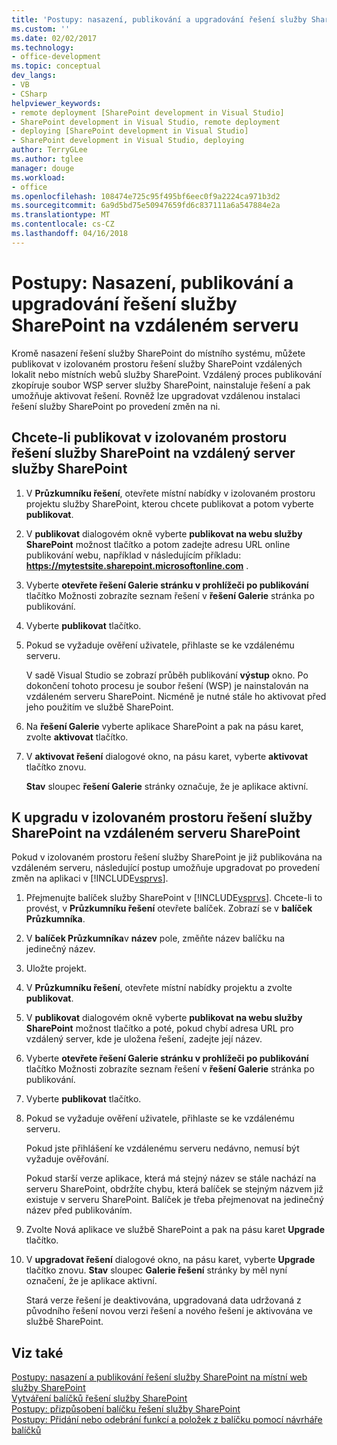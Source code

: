 ```yaml
---
title: 'Postupy: nasazení, publikování a upgradování řešení služby SharePoint na vzdáleném serveru | Microsoft Docs'
ms.custom: ''
ms.date: 02/02/2017
ms.technology:
- office-development
ms.topic: conceptual
dev_langs:
- VB
- CSharp
helpviewer_keywords:
- remote deployment [SharePoint development in Visual Studio]
- SharePoint development in Visual Studio, remote deployment
- deploying [SharePoint development in Visual Studio]
- SharePoint development in Visual Studio, deploying
author: TerryGLee
ms.author: tglee
manager: douge
ms.workload:
- office
ms.openlocfilehash: 108474e725c95f495bf6eec0f9a2224ca971b3d2
ms.sourcegitcommit: 6a9d5bd75e50947659fd6c837111a6a547884e2a
ms.translationtype: MT
ms.contentlocale: cs-CZ
ms.lasthandoff: 04/16/2018
---
```

# <a name="how-to-deploy-publish-and-upgrade-sharepoint-solutions-on-a-remote-server"></a>Postupy: Nasazení, publikování a upgradování řešení služby SharePoint na vzdáleném serveru
  Kromě nasazení řešení služby SharePoint do místního systému, můžete publikovat v izolovaném prostoru řešení služby SharePoint vzdálených lokalit nebo místních webů služby SharePoint. Vzdálený proces publikování zkopíruje soubor WSP server služby SharePoint, nainstaluje řešení a pak umožňuje aktivovat řešení. Rovněž lze upgradovat vzdálenou instalaci řešení služby SharePoint po provedení změn na ni.  
  
## <a name="to-publish-a-sandboxed-sharepoint-solution-to-a-remote-sharepoint-server"></a>Chcete-li publikovat v izolovaném prostoru řešení služby SharePoint na vzdálený server služby SharePoint  
  
1.  V **Průzkumníku řešení**, otevřete místní nabídky v izolovaném prostoru projektu služby SharePoint, kterou chcete publikovat a potom vyberte **publikovat**.  
  
2.  V **publikovat** dialogovém okně vyberte **publikovat na webu služby SharePoint** možnost tlačítko a potom zadejte adresu URL online publikování webu, například v následujícím příkladu: **https://mytestsite.sharepoint.microsoftonline.com** .  
  
3.  Vyberte **otevřete řešení Galerie stránku v prohlížeči po publikování** tlačítko Možnosti zobrazíte seznam řešení v **řešení Galerie** stránka po publikování.  
  
4.  Vyberte **publikovat** tlačítko.  
  
5.  Pokud se vyžaduje ověření uživatele, přihlaste se ke vzdálenému serveru.  
  
     V sadě Visual Studio se zobrazí průběh publikování **výstup** okno. Po dokončení tohoto procesu je soubor řešení (WSP) je nainstalován na vzdáleném serveru SharePoint. Nicméně je nutné stále ho aktivovat před jeho použitím ve službě SharePoint.  
  
6.  Na **řešení Galerie** vyberte aplikace SharePoint a pak na pásu karet, zvolte **aktivovat** tlačítko.  
  
7.  V **aktivovat řešení** dialogové okno, na pásu karet, vyberte **aktivovat** tlačítko znovu.  
  
     **Stav** sloupec **řešení Galerie** stránky označuje, že je aplikace aktivní.  
  
## <a name="to-upgrade-a-sandboxed-sharepoint-solution-on-a-remote-sharepoint-server"></a>K upgradu v izolovaném prostoru řešení služby SharePoint na vzdáleném serveru SharePoint  
 Pokud v izolovaném prostoru řešení služby SharePoint je již publikována na vzdáleném serveru, následující postup umožňuje upgradovat po provedení změn na aplikaci v [!INCLUDE[vsprvs](../sharepoint/includes/vsprvs-md.md)].  
  
1.  Přejmenujte balíček služby SharePoint v [!INCLUDE[vsprvs](../sharepoint/includes/vsprvs-md.md)]. Chcete-li to provést, v **Průzkumníku řešení** otevřete balíček. Zobrazí se v **balíček Průzkumníka**.  
  
2.  V **balíček Průzkumníka**v **název** pole, změňte název balíčku na jedinečný název.  
  
3.  Uložte projekt.  
  
4.  V **Průzkumníku řešení**, otevřete místní nabídky projektu a zvolte **publikovat**.  
  
5.  V **publikovat** dialogovém okně vyberte **publikovat na webu služby SharePoint** možnost tlačítko a poté, pokud chybí adresa URL pro vzdálený server, kde je uložena řešení, zadejte její název.  
  
6.  Vyberte **otevřete řešení Galerie stránku v prohlížeči po publikování** tlačítko Možnosti zobrazíte seznam řešení v **řešení Galerie** stránka po publikování.  
  
7.  Vyberte **publikovat** tlačítko.  
  
8.  Pokud se vyžaduje ověření uživatele, přihlaste se ke vzdálenému serveru.  
  
     Pokud jste přihlášení ke vzdálenému serveru nedávno, nemusí být vyžaduje ověřování.  
  
     Pokud starší verze aplikace, která má stejný název se stále nachází na serveru SharePoint, obdržíte chybu, která balíček se stejným názvem již existuje v serveru SharePoint. Balíček je třeba přejmenovat na jedinečný název před publikováním.  
  
9. Zvolte Nová aplikace ve službě SharePoint a pak na pásu karet **Upgrade** tlačítko.  
  
10. V **upgradovat řešení** dialogové okno, na pásu karet, vyberte **Upgrade** tlačítko znovu. **Stav** sloupec **Galerie řešení** stránky by měl nyní označení, že je aplikace aktivní.  
  
     Stará verze řešení je deaktivována, upgradovaná data udržovaná z původního řešení novou verzi řešení a nového řešení je aktivována ve službě SharePoint.  
  
## <a name="see-also"></a>Viz také  
 [Postupy: nasazení a publikování řešení služby SharePoint na místní web služby SharePoint](../sharepoint/how-to-deploy-and-publish-a-sharepoint-solution-to-a-local-sharepoint-site.md)   
 [Vytváření balíčků řešení služby SharePoint](../sharepoint/creating-sharepoint-solution-packages.md)   
 [Postupy: přizpůsobení balíčku řešení služby SharePoint](../sharepoint/how-to-customize-a-sharepoint-solution-package.md)   
 [Postupy: Přidání nebo odebrání funkcí a položek z balíčku pomocí návrháře balíčků](../sharepoint/how-to-add-and-remove-features-and-items-to-a-package-by-using-the-package-designer.md)  
  
  